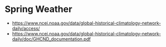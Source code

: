 # Spring Weather

- https://www.ncei.noaa.gov/data/global-historical-climatology-network-daily/access/
- https://www.ncei.noaa.gov/data/global-historical-climatology-network-daily/doc/GHCND_documentation.pdf